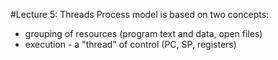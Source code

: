 #Lecture 5: Threads
Process model is based on two concepts:
* grouping of resources (program text and data, open files)
* execution - a "thread" of control (PC, SP, registers)

